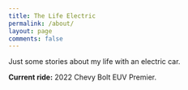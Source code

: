 ```yaml
---
title: The Life Electric
permalink: /about/
layout: page
comments: false
---
```


Just some stories about my life with an electric car.

**Current ride:** 2022 Chevy Bolt EUV Premier.
